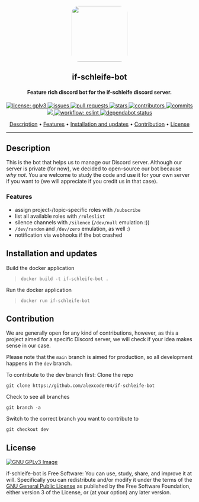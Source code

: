 
<p align="center">
    <img src="https://www.namijda.de/images/product_images/popup_images/kobalt_10.jpg" width="150" style="border-radius: 20px;">
</p>

<h2 align="center"><b>if-schleife-bot</b></h2>

<h4 align="center"><b>Feature rich discord bot for the if-schleife discord server.</b></b></h4>

<p align="center">
    <a href="https://www.gnu.org/licenses/gpl-3.0" target="_blank">
        <img src="https://img.shields.io/badge/License-GPL%20v3-blue.svg" alt="license: gplv3">
    </a>
    <a href="https://github.com/alexcoder04/if-schleife-bot/issues">
        <img src="https://img.shields.io/github/issues/alexcoder04/if-schleife-bot" alt="issues">
    </a>
    <a href="https://github.com/alexcoder04/if-schleife-bot/pulls">
        <img src="https://img.shields.io/github/issues-pr/alexcoder04/if-schleife-bot" alt="pull requests">
    </a>
    <a href="https://github.com/alexcoder04/if-schleife-bot/stargazers">
        <img src="https://img.shields.io/github/stars/alexcoder04/if-schleife-bot?logo=GitHub" alt="stars">
    </a>
    <a href="https://github.com/alexcoder04/if-schleife-bot/graphs/contributors">
        <img src="https://img.shields.io/github/contributors-anon/alexcoder04/if-schleife-bot" alt="contributors">
    </a>
    <a href="https://github.com/alexcoder04/if-schleife-bot/commits/">
        <img src="https://img.shields.io/github/commit-activity/m/alexcoder04/if-schleife-bot" alt="commits">
    </a>
    <a href="https://github.com/alexcoder04/if-schleife-bot/graphs/code-frequency" target="_blank">
        <img src="https://img.shields.io/tokei/lines/github/alexcoder04/if-schleife-bot?label=lines&color=informational&logo=GitHub">
    </a>
    <a href="https://github.com/alexcoder04/if-schleife-bot/actions">
        <img src="https://github.com/alexcoder04/if-schleife-bot/actions/workflows/eslint.yml/badge.svg" alt="workflow: eslint">
    </a>
    <a href="https://github.com/alexcoder04/if-schleife-bot/network/dependencies">
        <img src="https://badgen.net/github/dependabot/alexcoder04/if-schleife-bot?icon=github" alt="dependabot status">
    </a>
</p>

<p align="center">
    <a href="#description">Description</a> &bull; 
    <a href="#features">Features</a> &bull; 
    <a href="#installation-and-updates">Installation and updates</a> &bull; 
    <a href="#contribution">Contribution</a> &bull; 
    <a href="#license">License</a>
</p>

<hr>

## Description

This is the bot that helps us to manage our Discord server. Although our server
is private (for now), we decided to open-source our bot because *why not*. You
are welcome to study the code and use it for your own server if you want to (we
will appreciate if you credit us in that case).

### Features

 - assign project-/topic-specific roles with `/subscribe`
 - list all available roles with `/roleslist`
 - silence channels with `/silence` (`/dev/null` emulation :))
 - `/dev/random` and `/dev/zero` emulation, as well :)
 - notification via webhooks if the bot crashed

## Installation and updates

Build the docker application
> `docker build -t if-schleife-bot .`

Run the docker application
> `docker run if-schleife-bot`

## Contribution

We are generally open for any kind of contributions, however, as this a project
aimed for a specific Discord server, we will check if your idea makes sense in
our case.

Please note that the `main` branch is aimed for production, so all development
happens in the `dev` branch.

To contribute to the dev branch first:
Clone the repo

`git clone https://github.com/alexcoder04/if-schleife-bot`

Check to see all branches

`git branch -a`

Switch to the correct branch you want to contribute to

`git checkout dev`

## License

[![GNU GPLv3 Image](https://www.gnu.org/graphics/gplv3-127x51.png)](https://www.gnu.org/licenses/gpl-3.0.en.html)  

if-schleife-bot is Free Software: You can use, study, share, and improve it at
will. Specifically you can redistribute and/or modify it under the terms of the
[GNU General Public License](https://www.gnu.org/licenses/gpl.html) as published
by the Free Software Foundation, either version 3 of the License, or (at your
option) any later version.

